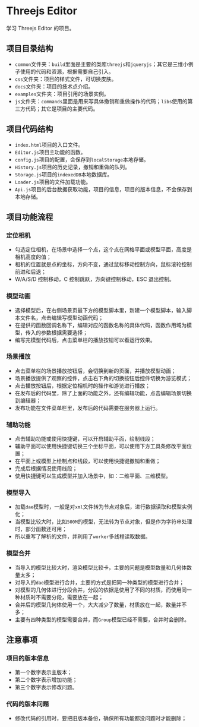 # Threejs Editor
学习 Threejs Editor 的项目。

## 项目目录结构
* `common`文件夹：`build`里面是主要的类库`threejs`和`jqueryjs`；其它是三维小例子使用的代码和资源，根据需要自己引入。
* `css`文件夹：项目的样式文件，可切换皮肤。
* `docs`文件夹：项目的技术点介绍。
* `examples`文件夹：项目引用的场景实例。
* `js`文件夹：`commands`里面是用来写具体撤销和重做操作的代码；`libs`使用的第三方代码；其它是项目的主要代码。

## 项目代码结构
* `index.html`项目的入口文件。
* `Editor.js`项目主功能的函数。
* `config.js`项目的配置，会保存到`localStorage`本地存储。
* `History.js`项目的历史记录，撤销和重做的队列。
* `Storage.js`项目的`indexedDB`本地数据库。
* `Loader.js`项目的文件加载功能。
* `Api.js`项目的后台数据获取功能，项目的信息，项目的版本信息，不会保存到本地存储。

## 项目功能流程
### 定位相机
* 勾选定位相机，在场景中选择一个点，这个点在网格平面或模型平面，高度是相机高度的值；
* 相机的位置就是点的坐标，方向不变，通过鼠标移动控制方向，鼠标滚轮控制前进和后退；
* W/A/S/D 控制移动，C 控制跳跃，方向键控制移动，ESC 退出控制。
### 模型动画
* 选择模型后，在右侧场景页最下方的模型脚本里，新建一个模型脚本，输入脚本文件名，点击编辑写模型动画代码；
* 在提供的函数回调名称下，编辑对应的函数名称的具体代码，函数作用域为模型，传入的参数根据需要选择；
* 编写完模型代码后，点击菜单栏的播放按钮可以看运行效果。
### 场景播放
* 点击菜单栏的场景播放按钮后，会切换到新的页面，并播放模型动画；
* 场景播放提供了观察的控件，点击右下角的切换按钮后控件切换为游览模式；
* 点击播放按钮后，根据定位相机时的操作和游览进行播放；
* 在发布后的代码里，除了上面的功能之外，还有编辑功能，点击编辑场景切换到编辑器；
* 发布功能在文件菜单栏里，发布后的代码需要在服务器上运行。
### 辅助功能
* 点击辅助功能或使用快捷键，可以开启辅助平面，绘制线段；
* 辅助平面可以使用快捷键切换三个坐标平面，可以使用下方工具条修改平面位置；
* 在平面上或模型上绘制点和线段，可以使用快捷键撤销和重做；
* 完成后根据情况使用线段；
* 使用快捷键可以生成模型并加入场景中，如：二维平面、三维模型。
### 模型导入
* 加载`dae`模型时，一般是对`xml`文件转为节点对象后，进行数据读取和模型实例化；
* 当模型比较大时，比如`500M`的模型，无法转为节点对象，但是作为字符串处理时，部分函数还可用；
* 所以重写了解析的文件，并利用了`worker`多线程读取数据。
### 模型合并
* 当导入的模型比较大时，渲染模型比较卡，主要的问题是模型数量和几何体数量太多；
* 对导入的`dae`模型进行合并，主要的方式是把同一种类型的模型进行合并；
* 对模型的几何体进行分段合并，分段的依据是使用了不同的材质，而使用同一种材质时不需要分段，需要放在一起；
* 合并后的模型几何体使用一个，大大减少了数量，材质放在一起，数量并不多；
* 主要有四种类型的模型需要合并，而`Group`模型已经不需要，合并时会删除。

## 注意事项
### 项目的版本信息
* 第一个数字表示主版本；
* 第二个数字表示增加功能；
* 第三个数字表示修改问题。
### 代码的版本问题
* 修改代码的引用时，要把旧版本备份，确保所有功能都没问题时才能删除；